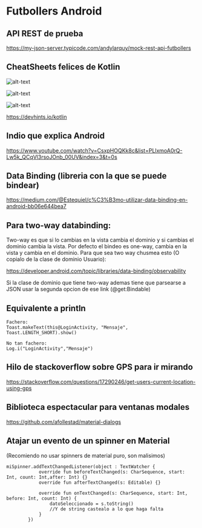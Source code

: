 # Futbollers Android


## API REST de prueba
https://my-json-server.typicode.com/andylarquy/mock-rest-api-futbollers

## CheatSheets felices de Kotlin
![alt-text](https://miro.medium.com/max/2000/1*6g2SlQkOWnR1JSekh5NCFQ.png)

![alt-text](https://miro.medium.com/max/2000/1*1dgYmYdEZ61jYW0VdLrXRA.png)

![alt-text](https://miro.medium.com/max/2000/1*QSy_gNHyhHNpcGDmR1II-A.png)

https://devhints.io/kotlin

## Indio que explica Android
https://www.youtube.com/watch?v=CsxpHOQKk8c&list=PLlxmoA0rQ-Lw5k_QCqVl3rsoJOnb_00UV&index=3&t=0s

## Data Binding (libreria con la que se puede bindear)

https://medium.com/@Estequiel/c%C3%B3mo-utilizar-data-binding-en-android-bb06e644bea7

## Para two-way databinding:
Two-way es que si lo cambias en la vista cambia el dominio y si cambias el dominio cambia la vista.
Por defecto el bindeo es one-way, cambia en la vista y cambia en el dominio.
Para que sea two way chusmea esto (O copialo de la clase de dominio Usuario):

https://developer.android.com/topic/libraries/data-binding/observability

Si la clase de dominio que tiene two-way ademas tiene que parsearse a JSON usar la segunda opcion de ese link (@get:Bindable)


## Equivalente a println
```
Fachero:
Toast.makeText(this@LoginActivity, "Mensaje", Toast.LENGTH_SHORT).show()

No tan fachero:
Log.i("LoginActivity","Mensaje")
```

## Hilo de stackoverflow sobre GPS para ir mirando
https://stackoverflow.com/questions/17290246/get-users-current-location-using-gps

## Biblioteca espectacular para ventanas modales
https://github.com/afollestad/material-dialogs

## Atajar un evento de un spinner en Material
(Recomiendo no usar spinners de material puro, son malisimos)

```
miSpinner.addTextChangedListener(object : TextWatcher {
            override fun beforeTextChanged(s: CharSequence, start: Int, count: Int,after: Int) {}
            override fun afterTextChanged(s: Editable) {}

            override fun onTextChanged(s: CharSequence, start: Int, before: Int, count: Int) {
                datoSeleccionado = s.toString()
                //Y de string castealo a lo que haga falta
            }
        })
```